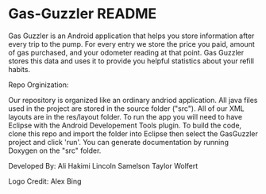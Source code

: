 Gas-Guzzler README
=======================

Gas Guzzler is an Android application that helps you store information after every trip to the pump. For every entry we store the price you paid, amount of gas purchased, and your odometer reading at that point. Gas Guzzler stores this data and uses it to provide you helpful statistics about your refill habits.

Repo Orginization:

  Our repository is organized like an ordinary andriod application.  All java files used in the project are stored in the source folder ("src").  All of our XML layouts are in the res/layout folder. To run the app you will need to have Eclipse with the Android Developement Tools plugin. To build the code, clone this repo and import the folder into Eclipse then select the GasGuzzler project and click 'run'. You can generate documentation by running Doxygen on the "src" folder.

Developed By:
Ali Hakimi
Lincoln Samelson
Taylor Wolfert

Logo Credit:
Alex Bing
